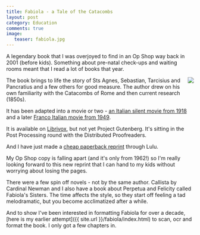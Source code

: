 ```yaml
---
title: Fabiola - a Tale of the Catacombs
layout: post
category: Education
comments: true
image:
   teaser: fabiola.jpg
---
```


A legendary book that I was overjoyed to find in an Op Shop way back in 2001 (before kids). Something about pre-natal check-ups and waiting rooms meant that I read a lot of books that year.

<a href="http://www.lulu.com/shop/cardinal-wiseman/fabiola-a-tale-of-the-catacombs/paperback/product-23643093.html"><img src="{{ site.url }}/images/fabiola300.jpg" align="right" style="margin: 0 0 1em 1em"></a>
The book brings to life the story of Sts Agnes, Sebastian, Tarcisius and Pancratius and a few others for good measure. The author drew on his own familiarity with the Catacombs of Rome and then current research (1850s).

It has been adapted into a movie or two - [an Italian silent movie from 1918](https://youtu.be/CLjO1omzsCg) and a later [Franco Italian movie from 1949](https://en.wikipedia.org/wiki/Fabiola_(1949_film)).

It is available on [Librivox](https://librivox.org/fabiola-or-the-church-of-the-catacombs-by-cardinal-nicholas-patrick-wiseman/), but not yet Project Gutenberg. It's sitting in the Post Processing round with the Distributed Proofreaders.


And I have just made a [cheap paperback reprint](http://www.lulu.com/shop/cardinal-wiseman/fabiola-a-tale-of-the-catacombs/paperback/product-23643093.html) through Lulu.

My Op Shop copy is falling apart (and it's only from 1962!) so I'm really looking forward to this new reprint that I can hand to my kids without worrying about losing the pages.

There were a few spin off novels - not by the same author. Callista by Cardinal Newman and I also have a book about Perpetua and Felicity called Fabiola's Sisters. The time affects the style, so they start off feeling a tad melodramatic, but you become acclimatized after a while.

And to show I've been interested in formatting Fabiola for over a decade, [here is my earlier attempt]({{ site.url }}/fabiola/index.html) to scan, ocr and format the book. I only got a few chapters in.
